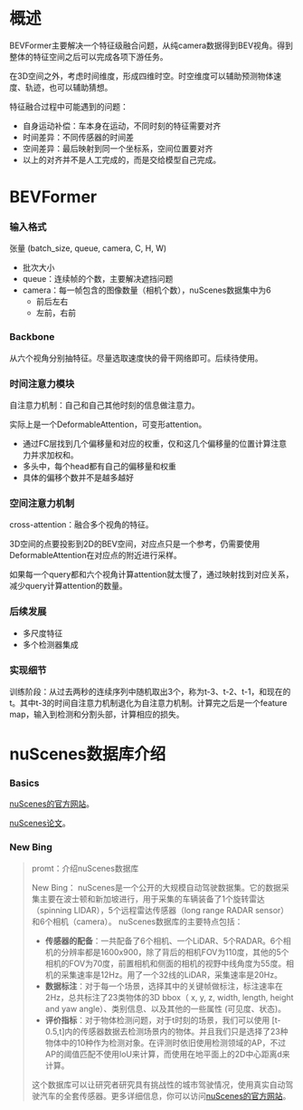 # 概述
BEVFormer主要解决一个特征级融合问题，从纯camera数据得到BEV视角。得到整体的特征空间之后可以完成各项下游任务。

在3D空间之外，考虑时间维度，形成四维时空。时空维度可以辅助预测物体速度、轨迹，也可以辅助猜想。

特征融合过程中可能遇到的问题：
+ 自身运动补偿：车本身在运动，不同时刻的特征需要对齐
+ 时间差异：不同传感器的时间差
+ 空间差异：最后映射到同一个坐标系，空间位置要对齐
+ 以上的对齐并不是人工完成的，而是交给模型自己完成。

# BEVFormer
### 输入格式
张量 (batch_size, queue, camera, C, H, W)
+ 批次大小
+ queue：连续帧的个数，主要解决遮挡问题
+ camera：每一帧包含的图像数量（相机个数），nuScenes数据集中为6
  + 前后左右
  + 左前，右前

### Backbone
从六个视角分别抽特征。尽量选取速度快的骨干网络即可。后续待使用。

### 时间注意力模块
自注意力机制：自己和自己其他时刻的信息做注意力。

实际上是一个DeformableAttention，可变形attention。
+ 通过FC层找到几个偏移量和对应的权重，仅和这几个偏移量的位置计算注意力并求加权和。
+ 多头中，每个head都有自己的偏移量和权重
+ 具体的偏移个数并不是越多越好

### 空间注意力机制
cross-attention：融合多个视角的特征。

3D空间的点要投影到2D的BEV空间，对应点只是一个参考，仍需要使用DeformableAttention在对应点的附近进行采样。

如果每一个query都和六个视角计算attention就太慢了，通过映射找到对应关系，减少query计算attention的数量。

### 后续发展
+ 多尺度特征
+ 多个检测器集成

### 实现细节
训练阶段：从过去两秒的连续序列中随机取出3个，称为t-3、t-2、t-1，和现在的t。其中t-3的时间自注意力机制退化为自注意力机制。计算完之后是一个feature map，输入到检测和分割头部，计算相应的损失。


# nuScenes数据库介绍
### Basics
[nuScenes的官方网站](https://www.nuscenes.org/)。

[nuScenes论文](https://arxiv.org/pdf/1903.11027.pdf)。


### New Bing
> promt：介绍nuScenes数据库
> 
> New Bing：
> nuScenes是一个公开的大规模自动驾驶数据集。它的数据采集主要在波士顿和新加坡进行，用于采集的车辆装备了1个旋转雷达（spinning LIDAR），5个远程雷达传感器（long range RADAR sensor）和6个相机（camera）。
> nuScenes数据库的主要特点包括：
> - **传感器的配备**：一共配备了6个相机、一个LiDAR、5个RADAR。6个相机的分辨率都是1600x900，除了背后的相机FOV为110度，其他的5个相机的FOV为70度，前置相机和侧面的相机的视野中线角度为55度。相机的采集速率是12Hz。用了一个32线的LiDAR，采集速率是20Hz。
> - **数据标注**：对于每一个场景，选择其中的关键帧做标注，标注速率在2Hz，总共标注了23类物体的3D bbox（ x, y, z, width, length, height and yaw angle）、类别信息、以及其他的一些属性 (可见度、状态)。
> - **评价指标**：对于物体检测问题，对于t时刻的场景，我们可以使用 [t-0.5,t]内的传感器数据去检测场景内的物体。并且我们只是选择了23种物体中的10种作为检测对象。在评测时依旧使用检测领域的AP，不过AP的阈值匹配不使用IoU来计算，而使用在地平面上的2D中心距离d来计算。
> 
> 这个数据库可以让研究者研究具有挑战性的城市驾驶情况，使用真实自动驾驶汽车的全套传感器。更多详细信息，你可以访问[nuScenes的官方网站](https://www.nuscenes.org/)。
